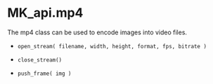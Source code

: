 # MK_api.mp4

The mp4 class can be used to encode images into video files.

- `open_stream( filename, width, height, format, fps, bitrate )`

- `close_stream()`

- `push_frame( img )`
